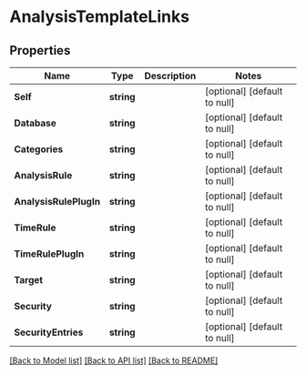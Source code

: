 # AnalysisTemplateLinks

## Properties
Name | Type | Description | Notes
------------ | ------------- | ------------- | -------------
**Self** | **string** |  | [optional] [default to null]
**Database** | **string** |  | [optional] [default to null]
**Categories** | **string** |  | [optional] [default to null]
**AnalysisRule** | **string** |  | [optional] [default to null]
**AnalysisRulePlugIn** | **string** |  | [optional] [default to null]
**TimeRule** | **string** |  | [optional] [default to null]
**TimeRulePlugIn** | **string** |  | [optional] [default to null]
**Target** | **string** |  | [optional] [default to null]
**Security** | **string** |  | [optional] [default to null]
**SecurityEntries** | **string** |  | [optional] [default to null]

[[Back to Model list]](../README.md#documentation-for-models) [[Back to API list]](../README.md#documentation-for-api-endpoints) [[Back to README]](../README.md)


